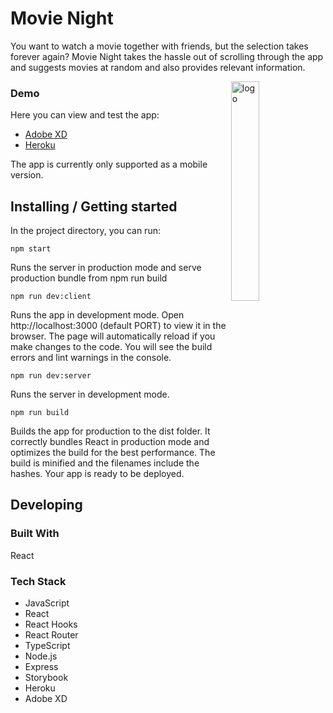 # Movie Night
You want to watch a movie together with friends, but the selection takes forever again? Movie Night takes the hassle out of scrolling through the app and suggests movies at random and also provides relevant information.

<img width="30%" align="right" alt="logo" src="https://user-images.githubusercontent.com/68517390/124135223-e6a3d680-da83-11eb-8114-8425ace6bf72.png" />

### Demo
Here you can view and test the app:

- [Adobe XD](https://xd.adobe.com/view/6db0806b-579d-44ae-ab4c-07b44f51d41b-38e3/)
- [Heroku](https://movie-night2021.herokuapp.com/)

The app is currently only supported as a mobile version.

## Installing / Getting started

In the project directory, you can run:

```shell
npm start
```
Runs the server in production mode and serve production bundle from npm run build

```shell
npm run dev:client
```
Runs the app in development mode. Open http://localhost:3000 (default PORT) to view it in the browser.
The page will automatically reload if you make changes to the code. You will see the build errors and lint warnings in the console.

```shell
npm run dev:server
```
Runs the server in development mode.

```shell
npm run build
```
Builds the app for production to the dist folder. It correctly bundles React in production mode and optimizes the build for the best performance.
The build is minified and the filenames include the hashes.
Your app is ready to be deployed.

## Developing

### Built With

React 

### Tech Stack

- JavaScript
- React
- React Hooks
- React Router
- TypeScript
- Node.js
- Express
- Storybook
- Heroku
- Adobe XD
